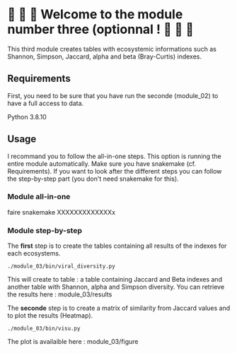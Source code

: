 # 🎈 🎈 🎈 Welcome to the module number three (optionnal ! 🎈 🎈 🎈 

This third module creates tables with ecosystemic informations such as Shannon, Simpson, Jaccard, alpha and beta (Bray-Curtis) indexes.

## Requirements

First, you need to be sure that you have run the seconde (module_02) to have a full access to data.

Python 3.8.10

## Usage

I recommand you to follow the all-in-one steps. This option is running the entire module automatically. Make sure you have snakemake (cf. Requirements).
If you want to look after the different steps you can follow the step-by-step part (you don't need snakemake for this).

### Module all-in-one

faire snakemake XXXXXXXXXXXXXx 

### Module step-by-step

The **first** step is to create the tables containing all results of the indexes for each ecosystems.
```
./module_03/bin/viral_diversity.py
```
This will create to table : a table containing Jaccard and Beta indexes and another table with Shannon, alpha and Simpson diversity.
You can retrieve the results here : module_03/results

The **seconde** step is to create a matrix of similarity from Jaccard values and to plot the results (Heatmap).
```
./module_03/bin/visu.py
```
The plot is availaible here : module_03/figure

